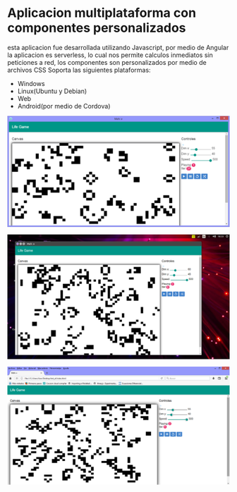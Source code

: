 Aplicacion multiplataforma con componentes personalizados
==========

esta aplicacion fue desarrollada utilizando Javascript, por medio de Angular la aplicacion es serverless, lo cual nos permite calculos inmediatos sin peticiones a red, los componentes son personalizados por medio de archivos CSS
Soporta las siguientes plataformas:

+ Windows
+ Linux(Ubuntu y Debian)
+ Web
+ Android(por medio de Cordova)

![look&feel Windows 8.1](https://github.com/okadath/app_multiplatafoma/blob/master/windows.png)

![look&feel Ubuntu 16](https://github.com/okadath/app_multiplatafoma/blob/master/linux.png)

![look&feel Mozilla Firefox](https://github.com/okadath/app_multiplatafoma/blob/master/web.png)



